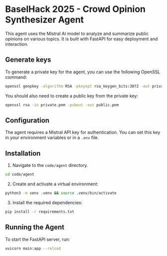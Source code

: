 # BaselHack 2025 - Crowd Opinion Synthesizer Agent

This agent uses the Mistral AI model to analyze and summarize public opinions on various topics. It is built with FastAPI for easy deployment and interaction.

## Generate keys

To generate a private key for the agent, you can use the following OpenSSL command:

```bash
openssl genpkey -algorithm RSA -pkeyopt rsa_keygen_bits:3072 -out private.pem
```

You should also need to create a public key from the private key:

```bash
openssl rsa -in private.pem -pubout -out public.pem
```

## Configuration

The agent requires a Mistral API key for authentication. You can set this key in your environment variables or in a `.env` file.

## Installation

1. Navigate to the `code/agent` directory.

```bash
cd code/agent
```

2. Create and activate a virtual environment:

```bash
python3 -m venv .venv && source .venv/bin/activate
```

3. Install the required dependencies:

```bash
pip install -r requirements.txt
```

## Running the Agent

To start the FastAPI server, run:

```bash
uvicorn main:app --reload
```

